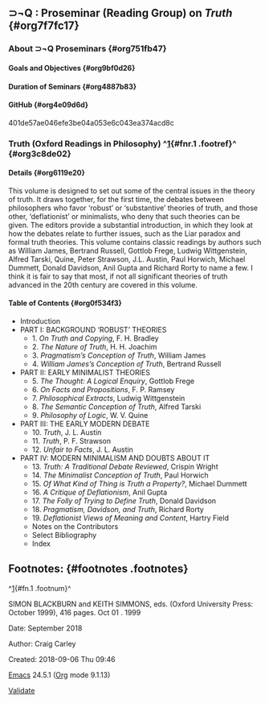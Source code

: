<div id="content">

<div id="outline-container-org7f7fc17" class="outline-2">

⊃¬Q : Proseminar (Reading Group) on *Truth* {#org7f7fc17}
-------------------------------------------

<div id="text-org7f7fc17" class="outline-text-2">

</div>

<div id="outline-container-org751fb47" class="outline-3">

### About ⊃¬Q Proseminars {#org751fb47}

<div id="text-org751fb47" class="outline-text-3">

</div>

<div id="outline-container-org9bf0d26" class="outline-4">

#### Goals and Objectives {#org9bf0d26}

</div>

<div id="outline-container-org4887b83" class="outline-4">

#### Duration of Seminars {#org4887b83}

</div>

<div id="outline-container-org4e09d6d" class="outline-4">

#### GitHub {#org4e09d6d}

<div id="text-org4e09d6d" class="outline-text-4">

401de57ae046efe3be04a053e6c043ea374acd8c

</div>

</div>

</div>

<div id="outline-container-org3c8de02" class="outline-3">

### Truth (Oxford Readings in Philosophy) ^[1](#fn.1){#fnr.1 .footref}^ {#org3c8de02}

<div id="text-org3c8de02" class="outline-text-3">

</div>

<div id="outline-container-org6119e20" class="outline-4">

#### Details {#org6119e20}

<div id="text-org6119e20" class="outline-text-4">

This volume is designed to set out some of the central issues in the
theory of truth. It draws together, for the first time, the debates
between philosophers who favor ‘robust’ or ‘substantive’ theories of
truth, and those other, ‘deflationist’ or minimalists, who deny that
such theories can be given. The editors provide a substantial
introduction, in which they look at how the debates relate to further
issues, such as the Liar paradox and formal truth theories. This volume
contains classic readings by authors such as William James, Bertrand
Russell, Gottlob Frege, Ludwig Wittgenstein, Alfred Tarski, Quine, Peter
Strawson, J.L. Austin, Paul Horwich, Michael Dummett, Donald Davidson,
Anil Gupta and Richard Rorty to name a few. I think it is fair to say
that most, if not all significant theories of truth advanced in the 20th
century are covered in this volume.

</div>

</div>

<div id="outline-container-org0f534f3" class="outline-4">

#### Table of Contents {#org0f534f3}

<div id="text-org0f534f3" class="outline-text-4">

-   Introduction
-   PART I: BACKGROUND ‘ROBUST’ THEORIES
    -   1\. *On Truth and Copying*, F. H. Bradley
    -   2\. *The Nature of Truth*, H. H. Joachim
    -   3\. *Pragmatism’s Conception of Truth*, William James
    -   4\. *William James’s Conception of Truth*, Bertrand Russell
-   PART II: EARLY MINIMALIST THEORIES
    -   5\. *The Thought: A Logical Enquiry*, Gottlob Frege
    -   6\. *On Facts and Propositions*, F. P. Ramsey
    -   7\. *Philosophical Extracts*, Ludwig Wittgenstein
    -   8\. *The Semantic Conception of Truth*, Alfred Tarski
    -   9\. *Philosophy of Logic*, W. V. Quine
-   PART III: THE EARLY MODERN DEBATE
    -   10\. *Truth*, J. L. Austin
    -   11\. *Truth*, P. F. Strawson
    -   12\. *Unfair to Facts*, J. L. Austin
-   PART IV: MODERN MINIMALISM AND DOUBTS ABOUT IT
    -   13\. *Truth: A Traditional Debate Reviewed*, Crispin Wright
    -   14\. *The Minimalist Conception of Truth*, Paul Horwich
    -   15\. *Of What Kind of Thing is Truth a Property?*, Michael Dummett
    -   16\. *A Critique of Deflationism*, Anil Gupta
    -   17\. *The Folly of Trying to Define Truth*, Donald Davidson
    -   18\. *Pragmatism, Davidson, and Truth*, Richard Rorty
    -   19\. *Deflationist Views of Meaning and Content*, Hartry Field
    -   Notes on the Contributors
    -   Select Bibliography
    -   Index

</div>

</div>

</div>

</div>

<div id="footnotes">

Footnotes: {#footnotes .footnotes}
----------

<div id="text-footnotes">

<div class="footdef">

^[1](#fnr.1){#fn.1 .footnum}^
<div class="footpara">

SIMON BLACKBURN and KEITH SIMMONS, eds. (Oxford University Press:
October 1999), 416 pages. Oct 01 . 1999

</div>

</div>

</div>

</div>

</div>

<div id="postamble" class="status">

Date: September 2018

Author: Craig Carley

Created: 2018-09-06 Thu 09:46

[Emacs](https://www.gnu.org/software/emacs/) 24.5.1
([Org](https://orgmode.org) mode 9.1.13)

[Validate](http://validator.w3.org/check?uri=referer)

</div>
